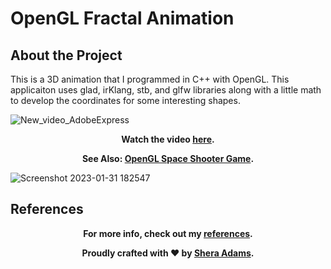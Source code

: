 # OpenGL Fractal Animation

## About the Project

This is a 3D animation that I programmed in C++ with OpenGL. This applicaiton uses glad, irKlang, stb, and glfw libraries along with a little math to develop the coordinates for some interesting shapes. 

![New_video_AdobeExpress](https://github.com/sheraadams/OpenGL-Fractal-Animation-Original/assets/110789514/dba29d2e-136b-48b4-a157-adb355f20045)

<div style="text-align: center;">
  <p><strong>Watch the video <a href="https://youtu.be/IUwRo-ozt9M" target="_blank">here</a>.</strong></p>
</div>

<div style="text-align: center;">
  <p><strong>See Also: <a href="https://github.com/sheraadams/Space-Shooter-Game" target="_blank">OpenGL Space Shooter Game</a>.</strong></p>
</div>

![Screenshot 2023-01-31 182547](https://user-images.githubusercontent.com/110789514/216044820-3bd3033f-c45e-4bf2-8efe-f7e835b7b861.png)

## References

<div style="text-align: center;">
  <p><strong>For more info, check out my <a href="https://github.com/sheraadams/OpenGL-Fractal-Animation/edit/main/references.md" target="_blank">references</a>.</strong></p>
</div>

<div style="text-align: center;">
  <p><strong>Proudly crafted with ❤️ by <a href="https://github.com/sheraadams" target="_blank">Shera Adams</a>.</strong></p>
</div>
